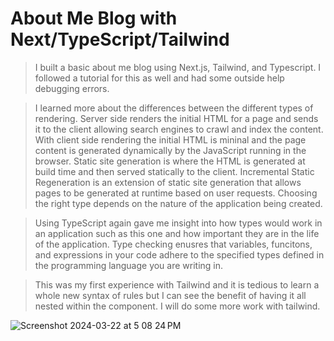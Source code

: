 # About Me Blog with Next/TypeScript/Tailwind

> I built a basic about me blog using Next.js, Tailwind, and Typescript. I followed a tutorial for this as well and had some outside help debugging errors. 

> I learned more about the differences between the different types of rendering. Server side renders the initial HTML for a page and sends it to the client allowing search engines to crawl and index the content. With client side rendering the initial HTML is mininal and the page content is generated dynamically by the JavaScript running in the browser. Static site generation is where the HTML is generated at build time and then served statically to the client. Incremental Static Regeneration is an extension of static site generation that allows pages to be generated at runtime based on user requests. Choosing the right type depends on the nature of the application being created. 

> Using TypeScript again gave me insight into how types would work in an application such as this one and how important they are in the life of the application. Type checking enusres that variables, funcitons, and expressions in your code adhere to the specified types defined in the programming language you are writing in.  

> This was my first experience with Tailwind and it is tedious to learn a whole new syntax of rules but I can see the benefit of having it all nested within the component. I will do some more work with tailwind.  

![Screenshot 2024-03-22 at 5 08 24 PM](https://github.com/Jnguyen615/FFXIV-Mount-Companion/assets/119434450/d9889f19-f84b-4451-98d3-6ffe4634e041)
